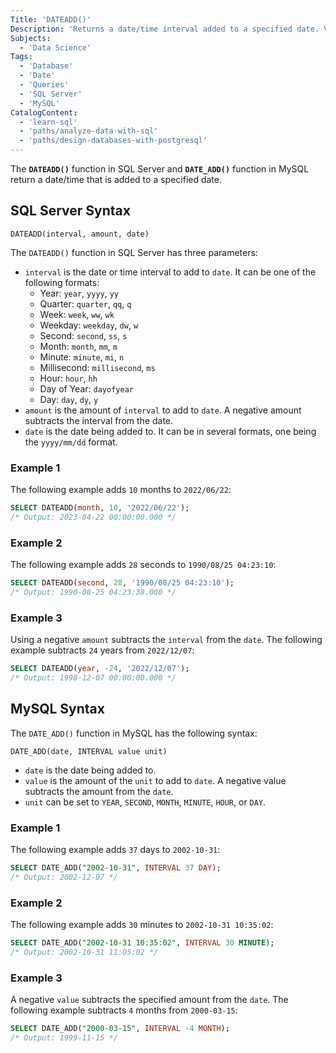 ```yaml
---
Title: 'DATEADD()'
Description: 'Returns a date/time interval added to a specified date. Versions are available in SQL Server and MySQL.'
Subjects:
  - 'Data Science'
Tags:
  - 'Database'
  - 'Date'
  - 'Queries'
  - 'SQL Server'
  - 'MySQL'
CatalogContent:
  - 'learn-sql'
  - 'paths/analyze-data-with-sql'
  - 'paths/design-databases-with-postgresql'
---
```


The **`DATEADD()`** function in SQL Server and **`DATE_ADD()`** function in MySQL return a date/time that is added to a specified date.

## SQL Server Syntax

```pseudo
DATEADD(interval, amount, date)
```

The `DATEADD()` function in SQL Server has three parameters:

- `interval` is the date or time interval to add to `date`. It can be one of the following formats:
  - Year: `year`, `yyyy`, `yy`
  - Quarter: `quarter`, `qq`, `q`
  - Week: `week`, `ww`, `wk`
  - Weekday: `weekday`, `dw`, `w`
  - Second: `second`, `ss`, `s`
  - Month: `month`, `mm`, `m`
  - Minute: `minute`, `mi`, `n`
  - Millisecond: `millisecond`, `ms`
  - Hour: `hour`, `hh`
  - Day of Year: `dayofyear`
  - Day: `day`, `dy`, `y`
- `amount` is the amount of `interval` to add to `date`. A negative amount subtracts the interval from the date.
- `date` is the date being added to. It can be in several formats, one being the `yyyy/mm/dd` format.

### Example 1

The following example adds `10` months to `2022/06/22`:

```sql
SELECT DATEADD(month, 10, '2022/06/22');
/* Output: 2023-04-22 00:00:00.000 */
```

### Example 2

The following example adds `28` seconds to `1990/08/25 04:23:10`:

```sql
SELECT DATEADD(second, 28, '1990/08/25 04:23:10');
/* Output: 1990-08-25 04:23:38.000 */
```

### Example 3

Using a negative `amount` subtracts the `interval` from the `date`. The following example subtracts `24` years from `2022/12/07`:

```sql
SELECT DATEADD(year, -24, '2022/12/07');
/* Output: 1998-12-07 00:00:00.000 */
```

## MySQL Syntax

The `DATE_ADD()` function in MySQL has the following syntax:

```pseudo
DATE_ADD(date, INTERVAL value unit)
```

- `date` is the date being added to.
- `value` is the amount of the `unit` to add to `date`. A negative value subtracts the amount from the `date`.
- `unit` can be set to `YEAR`, `SECOND`, `MONTH`, `MINUTE`, `HOUR`, or `DAY`.

### Example 1

The following example adds `37` days to `2002-10-31`:

```sql
SELECT DATE_ADD("2002-10-31", INTERVAL 37 DAY);
/* Output: 2002-12-07 */
```

### Example 2

The following example adds `30` minutes to `2002-10-31 10:35:02`:

```sql
SELECT DATE_ADD("2002-10-31 10:35:02", INTERVAL 30 MINUTE);
/* Output: 2002-10-31 11:05:02 */
```

### Example 3

A negative `value` subtracts the specified amount from the `date`. The following example subtracts `4` months from `2000-03-15`:

```sql
SELECT DATE_ADD("2000-03-15", INTERVAL -4 MONTH);
/* Output: 1999-11-15 */
```
